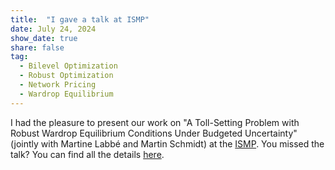 ```yaml
---
title:  "I gave a talk at ISMP"
date: July 24, 2024
show_date: true
share: false
tag:
  - Bilevel Optimization
  - Robust Optimization
  - Network Pricing
  - Wardrop Equilibrium
---
```


I had the pleasure to present our work on "A Toll-Setting Problem with Robust Wardrop Equilibrium Conditions Under Budgeted Uncertainty" (jointly with Martine Labbé and Martin Schmidt) at the [ISMP](https://ismp2024.gerad.ca/). You missed the talk? You can find all the details [here](https://optimization-online.org/?p=26949).
